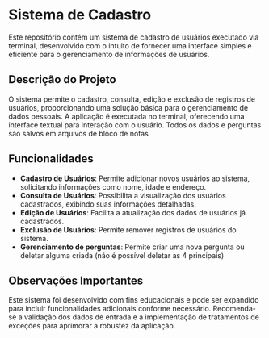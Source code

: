 # Sistema de Cadastro

Este repositório contém um sistema de cadastro de usuários executado via terminal, desenvolvido com o intuito de fornecer uma interface simples e eficiente para o gerenciamento de informações de usuários.

## Descrição do Projeto

O sistema permite o cadastro, consulta, edição e exclusão de registros de usuários, proporcionando uma solução básica para o gerenciamento de dados pessoais. A aplicação é executada no terminal, oferecendo uma interface textual para interação com o usuário. Todos os dados e perguntas são salvos em arquivos de bloco de notas

## Funcionalidades

- **Cadastro de Usuários**: Permite adicionar novos usuários ao sistema, solicitando informações como nome, idade e endereço.
- **Consulta de Usuários**: Possibilita a visualização dos usuários cadastrados, exibindo suas informações detalhadas.
- **Edição de Usuários**: Facilita a atualização dos dados de usuários já cadastrados.
- **Exclusão de Usuários**: Permite remover registros de usuários do sistema.
- **Gerenciamento de perguntas**: Permite criar uma nova pergunta ou deletar alguma criada (não é possível deletar as 4 principais)


## Observações Importantes

Este sistema foi desenvolvido com fins educacionais e pode ser expandido para incluir funcionalidades adicionais conforme necessário. Recomenda-se a validação dos dados de entrada e a implementação de tratamentos de exceções para aprimorar a robustez da aplicação. 
